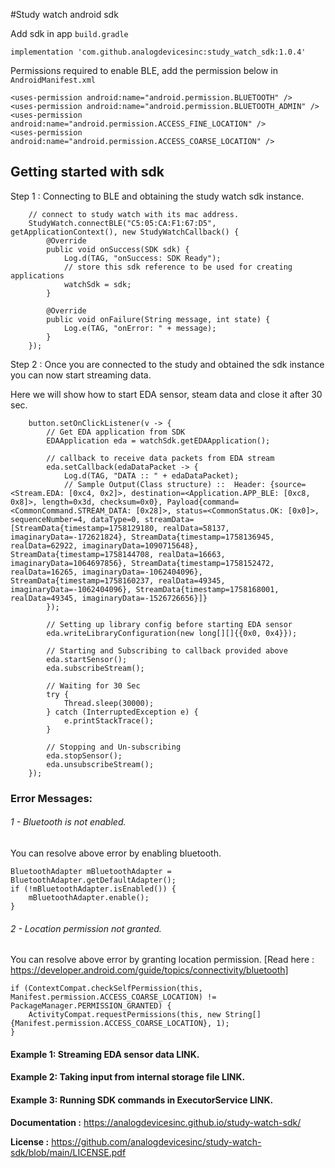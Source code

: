 
#Study watch android sdk

Add sdk in app `build.gradle`

    implementation 'com.github.analogdevicesinc:study_watch_sdk:1.0.4'


Permissions required to enable BLE, add the permission below in `AndroidManifest.xml`

    <uses-permission android:name="android.permission.BLUETOOTH" />
    <uses-permission android:name="android.permission.BLUETOOTH_ADMIN" />
    <uses-permission android:name="android.permission.ACCESS_FINE_LOCATION" />
    <uses-permission android:name="android.permission.ACCESS_COARSE_LOCATION" />


## Getting started with sdk

Step 1 : Connecting to BLE and obtaining the study watch sdk instance.

        // connect to study watch with its mac address.
        StudyWatch.connectBLE("C5:05:CA:F1:67:D5", getApplicationContext(), new StudyWatchCallback() {
            @Override
            public void onSuccess(SDK sdk) {
                Log.d(TAG, "onSuccess: SDK Ready");
                // store this sdk reference to be used for creating applications
                watchSdk = sdk; 
            }

            @Override
            public void onFailure(String message, int state) {
                Log.e(TAG, "onError: " + message);
            }
        });

Step 2 : Once you are connected to the study and obtained the sdk instance you can now start streaming data.

Here we will show how to start EDA sensor, steam data and close it after 30 sec.

        button.setOnClickListener(v -> {
            // Get EDA application from SDK
            EDAApplication eda = watchSdk.getEDAApplication();

            // callback to receive data packets from EDA stream
            eda.setCallback(edaDataPacket -> {
                Log.d(TAG, "DATA :: " + edaDataPacket);
                // Sample Output(Class structure) ::  Header: {source=<Stream.EDA: [0xc4, 0x2]>, destination=<Application.APP_BLE: [0xc8, 0x8]>, length=0x3d, checksum=0x0}, Payload{command=<CommonCommand.STREAM_DATA: [0x28]>, status=<CommonStatus.OK: [0x0]>, sequenceNumber=4, dataType=0, streamData=[StreamData{timestamp=1758129180, realData=58137, imaginaryData=-172621824}, StreamData{timestamp=1758136945, realData=62922, imaginaryData=1090715648}, StreamData{timestamp=1758144708, realData=16663, imaginaryData=1064697856}, StreamData{timestamp=1758152472, realData=16265, imaginaryData=-1062404096}, StreamData{timestamp=1758160237, realData=49345, imaginaryData=-1062404096}, StreamData{timestamp=1758168001, realData=49345, imaginaryData=-1526726656}]}
            });

            // Setting up library config before starting EDA sensor
            eda.writeLibraryConfiguration(new long[][]{{0x0, 0x4}});

            // Starting and Subscribing to callback provided above
            eda.startSensor();
            eda.subscribeStream();

            // Waiting for 30 Sec
            try {
                Thread.sleep(30000);
            } catch (InterruptedException e) {
                e.printStackTrace();
            }

            // Stopping and Un-subscribing
            eda.stopSensor();
            eda.unsubscribeStream();
        });

### Error Messages:

###### 1 - Bluetooth is not enabled.

You can resolve above error by enabling bluetooth.

    BluetoothAdapter mBluetoothAdapter = BluetoothAdapter.getDefaultAdapter();
    if (!mBluetoothAdapter.isEnabled()) {
        mBluetoothAdapter.enable();
    }

###### 2 - Location permission not granted.

You can resolve above error by granting location permission. [Read here : https://developer.android.com/guide/topics/connectivity/bluetooth]

    if (ContextCompat.checkSelfPermission(this, Manifest.permission.ACCESS_COARSE_LOCATION) != PackageManager.PERMISSION_GRANTED) { 
        ActivityCompat.requestPermissions(this, new String[]{Manifest.permission.ACCESS_COARSE_LOCATION}, 1);
    }


#### Example 1: Streaming EDA sensor data LINK.

#### Example 2: Taking input from internal storage file LINK.

#### Example 3: Running SDK commands in ExecutorService LINK.


**Documentation :**
https://analogdevicesinc.github.io/study-watch-sdk/


**License :**
https://github.com/analogdevicesinc/study-watch-sdk/blob/main/LICENSE.pdf








